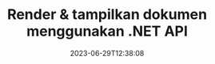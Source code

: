 ---
############################# Static ##########################
layout: "landing"
date: 2023-06-29T12:38:08
draft: false

lang: id
product: "Viewer"
product_tag: "viewer"
platform: ".NET"
platform_tag: "net"

############################# Drop-down ############################
supported_platforms:
  items:
    # supported_platforms loop
    - title: ".NET"
      tag: "net"
    # supported_platforms loop
    - title: "Java"
      tag: "java"
    # supported_platforms loop
    - title: "Node.js"
      tag: "nodejs-java" 
    # supported_platforms loop
    - title: "Python"
      tag: "python-net"

############################# Head ############################
head_title: "API penampil dokumen .NET, render Diagram HTML Gambar PDF Word Excel"
head_description: "C# penampil file ASP.NET & API rendering. Tambahkan penampil PDF, penampil Word, penampil Excel, penampil gambar, penampil HTML, fitur penampil email di aplikasi .NET."

############################# Header ##########################
title: "Render & tampilkan dokumen<br>menggunakan .NET API"
description: "API Penampil yang kuat untuk merender 180+ format dokumen menjadi PDF, HTML, dan Gambar dengan opsi konfigurasi serbaguna."
words:
  for: "for"

actions:
  main: "Unduh NuGet Gratis"
  main_link: "https://www.nuget.org/packages/GroupDocs.Viewer"
  alt: "Perizinan"
  alt_link: "https://purchase.groupdocs.com/pricing/viewer/net"
  title: "Siap untuk memulai?"
  description: "Coba fitur GroupDocs.Viewer secara gratis atau minta lisensi"

release:
  title: "Versi {0} dirilis"
  notes: "Lihat apa yang baru"
  downloads: "Unduhan"
  link: "https://releases.groupdocs.com/viewer/net/release-notes/latest/"

code:
  title: "Render file PDF di C#"
  more: "Lebih banyak contoh"
  more_link: "https://github.com/groupdocs-viewer/GroupDocs.Viewer-for-.NET"
  install: "dotnet add package GroupDocs.Viewer"
  content: |
    ```csharp {style=abap}   
    // Muat file PDF sumber
    using (var viewer = new Viewer("resume.pdf"))
    {
        // Tetapkan opsi HTML keluaran, satu file per halaman
        var viewOptions = 
        HtmlViewOptions.ForEmbeddedResources("page{0}.html");
        
        // Render PDF ke HTML dengan sumber daya tertanam        
        viewer.View(viewOptions);
    }
    ```

############################# Overview ############################
overview:
  enable: true
  title: "Sekilas tentang GroupDocs.Viewer"
  description: "API untuk merender, menampilkan, mengonversi dokumen, slide, diagram, dan banyak jenis dokumen lainnya dalam aplikasi .NET"
  features:
    # feature loop
    - title: "Lihat dokumen secara efisien & andal"
      content: "Dengan GroupDocs.Viewer API Anda dapat secara efisien merender dokumen dari format apa pun yang didukung ke HTML, JPEG, PNG, dan PDF dengan opsi yang fleksibel dan kuat dengan tetap menjaga integritas konten dan struktur dokumen. GroupDocs.Viewer mendukung .NET Framework 4.6.2 dan .NET 6.0, berfungsi pada platform Windows dan Linux."

    # feature loop
    - title: "Sebagian besar format file dan dokumen populer didukung"
      content: "Kami mendukung rendering lebih dari 180 format file dan dokumen paling populer yang mencakup Word, Excel, PDF, PowerPoint, keluarga format OpenDocument, Arsip, gambar Raster dan Vektor, e-Book, bahasa pemrograman dan markup, dan banyak jenis file lainnya, termasuk terenkripsi file dengan perlindungan kata sandi."

    # feature loop
    - title: "Keluaran yang dapat disesuaikan"
      content: "GroupDocs.Viewer memungkinkan tidak hanya untuk merender dokumen, tetapi juga untuk mengontrol bagaimana tepatnya, bagian dokumen mana yang harus dirender atau sekarang, bagaimana harus dirender, dan untuk menerapkan transformasi berbeda pada keluaran yang dirender."

    # feature loop
    - title: "UI untuk ASP.NET Inti"
      content: "Kami menyediakan paket UI sumber terbuka untuk ASP.NET Core yang dapat ditambahkan ke proyek Anda dalam beberapa menit. Paket Viewer.UI berisi UI web berbasis Angular dan memberikan serangkaian API dan penyedia penyimpanan data yang berguna."

############################# Platforms ############################
platforms:
  enable: true
  title: "Dukungan platform"
  description: "GroupDocs.Viewer untuk .NET mendukung sistem operasi, kerangka kerja, dan manajer paket berikut"
  items:
    # platform loop
    - title: "Amazon"
      image: "amazon"
    # platform loop
    - title: "Docker"
      image: "docker"
    # platform loop
    - title: "Azure"
      image: "azure"
    # platform loop
    - title: "VS Code"
      image: "vs_code"
    # platform loop
    - title: "ReSharper"
      image: "resharper"
    # platform loop
    - title: "macOS"
      image: "finder"
    # platform loop
    - title: "Linux"
      image: "linux"
    # platform loop
    - title: "NuGet"
      image: "nuget"
  packages:
    # packages loop
    - title: "Paket khusus Windows"
      content: |
        * Mendukung .NET Framework 4.6.2+ dan .NET 6.0
        * Dukungan format file terlengkap
        * Tergantung pada System.Drawing dan System.Drawing.Common 
      action: "Unduhan NuGet"
      action_link: "https://www.nuget.org/packages/GroupDocs.Viewer"
    # packages loop
    - title: "Paket lintas platform" 
      content: |
        * Mendukung .NET 6.0 dan versi yang lebih tinggi 
        * Dukungan format file terbatas 
        * Bekerja di Windows, Linux dan macOS 
      action: "Unduhan NuGet" 
      action_link: "https://www.nuget.org/packages/GroupDocs.Viewer.CrossPlatform" 

############################# File formats ############################
formats:
  enable: true
  title: "Format file yang didukung"
  description: |
    GroupDocs.Viewer untuk .NET mendukung operasi dengan berikut [format file](https://docs.groupdocs.com/viewer/net/supported-document-formats/).
  groups:
    # group loop
    - color: "green"
      content: |
        ### Microsoft Office, OpenDocument dan format teks
        * **Word:** DOC, DOCX, DOCM, DOT, DOTX, DOTM, RTF, TXT
        * **Excel:** XLS, XLSX, XLSM, XLSB, XLTM, XLT, XLTM, XLTX
        * **PowerPoint:** PPT, PPTX, PPS, PPSX, PPSM, POT, POTM, POTX, PPTM        
        * **Project:** MPP, MPT, MPX {{< landing/tooltip icon="windows" title="Didukung oleh paket khusus Windows" >}}
        * **Outlook:** MSG, EML, EMLX, PST, OST
        * **OneNote:** ONE {{< landing/tooltip icon="windows" title="Didukung oleh paket khusus Windows" >}}
        * **OpenDocument:** ODT, OTT, ODS, ODP, OTP, OTS, ODG
        * **Fixed Page Layout:** PDF, TEX, XPS, OXPS
        * **e-Books:** EPUB, MOBI, DjVu
        * **Delimiter-Separated Values:** CSV, TSV
    # group loop
    - color: "blue"
      content: |
        ### Gambar, Grafik & Diagram
        * **Gambar raster:** BMP, GIF, JPG, PNG, TIFF, WebP, DNG, DIB, Jpeg2000 family
        * **Windows Icon:** ICO
        * **Scalable Vector Graphics:** SVG, CDR, CMX, IGS, SVGZ        
        * **Adobe Photoshop:** PSD, PSB {{< landing/tooltip icon="windows" title="Didukung oleh paket khusus Windows" >}}       
        * **Stereo Lithography (3D Printing):** STL        
        * **Medical Imaging:** DICOM
        * **Plotter Documents:** PLT, HPG
        * **Autodesk Design Web Formats:** DWF, DWG
        * **AutoCAD Drawing:** DWT, IFC, STL, CF2        
      # group loop
    - color: "red"
      content: |
        ### Lainnya        
        * **jaring:** HTML, MHT, MHTML, XML
        * **Metafile:** WMF, EMF, CGM, EMZ, WMZ
        * **Visio:** VSD, VDX, VSS, VSSX, VSX, VST, VSTX, VTX, VSDX, VDW, VSTM, VSSM, VSDM {{< landing/tooltip icon="windows" title="Didukung oleh paket khusus Windows" >}}
        * **Project:** MPP, MPT, MPX
        * **PostScript:** PS, EPS
        * **Arsip:** ZIP, TAR, BZ2, GZ, RAR, RAR5
        * **Lainnya:** VCF, VCARD, NUMBERS, NSF, OBJ
        * **C/C++/C# Files:** C, CC, C# , CPP, CXX, CS, H, HH, M, MM
        * **Java/JavaScript Files:** JAVA, JS, JSON, PROPERTIES

############################# Features ############################
features:
  enable: true
  title: "Fitur GroupDocs.Viewer"
  description: "Render, tampilkan, dan konversi PDF dan Dokumen Office dengan lancar"

  items:
    # feature loop
    - icon: "viewhtml"
      title: "Lihat dokumen dalam HTML"
      content: "Ubah dokumen jenis apa pun menjadi dokumen HTML dengan CSS dan SVG, yang dapat ditampilkan di browser web modern mana pun."

    # feature loop
    - icon: "rasterize"
      title: "Rasterisasi dokumen"
      content: "Rasterisasi format dokumen apa pun yang didukung ke gambar raster, dengan format gambar dan kualitas kompresi yang dapat disesuaikan."

    # feature loop
    - icon: "sourcecode"
      title: "Render dan sorot kode pemrograman"
      content: "Dukungan untuk semua bahasa pemrograman, skrip, dan markup populer, dengan kemampuan untuk mengurai dan menyorot sintaksisnya."

    # feature loop
    - icon: "convertpdf"
      title: "Konversikan ke PDF"
      content: "Dokumen format apa pun yang didukung dapat dengan mudah dikonversi dan disimpan ke PDF dengan opsi yang dapat disesuaikan."

    # feature loop
    - icon: "transform"
      title: "Terapkan transformasi"
      content: "Dokumen keluaran dapat diubah selama rendering - halaman dapat diputar dan/atau disusun ulang, dan tanda air teks dapat ditempatkan di atasnya."

    # feature loop
    - icon: "adjustment"
      title: "Penyesuaian keluaran HTML"
      content: "Dokumen HTML keluaran, yang dihasilkan oleh GroupDocs.Viewer, dapat disetel dengan sangat baik: diperbolehkan untuk menyimpan ke aliran atau file, dengan sumber daya eksternal atau tertanam, panggilan balik, dan sebagainya."

    # feature loop
    - icon: "complex"
      title: "Dukungan struktur dokumen yang kompleks"
      content: "GroupDocs.Viewer tidak hanya mendukung satu dokumen, tetapi juga file, yang secara internal berisi daftar atau struktur hierarki dokumen, seperti pesan email dengan lampiran, arsip ZIP dengan file internal di dalam folder, gambar TIFF multi-halaman, dan sebagainya."

    # feature loop
    - icon: "optimization"
      title: "Opsi pengoptimalan"
      content: "GroupDocs.Viewer berisi subsistem cache yang dapat disesuaikan, yang dapat mempercepat waktu pemuatan dengan menggunakan versi dokumen yang di-cache. Juga serangkaian opsi berbeda untuk format berbeda memungkinkan untuk mengecualikan beberapa bagian atau aspek dokumen yang tidak diperlukan dari rendering (font, lembar kerja tersembunyi, lampiran email) untuk mengoptimalkan kinerja keseluruhan"

    # feature loop
    - icon: "passwordprotected"
      title: "Dukungan dokumen yang dilindungi kata sandi"
      content: "GroupDocs.Viewer memungkinkan untuk membuka dokumen terenkripsi dari berbagai jenis: PDF, WordProcessing, Spreadsheet, Presentasi, dan lainnya, dengan menentukan kata sandi dalam opsi pemuatan."

############################# Code samples ############################
code_samples:
  enable: true
  title: "Contoh kode"
  description: "Beberapa kasus penggunaan GroupDocs.Viewer tipikal untuk operasi .NET"
  items:
    # code sample loop
    - title: "Render DOCX ke HTML"
      content: |
        Properti kelas [HtmlViewOptions](https://reference.groupdocs.com/viewer/net/groupdocs.viewer.options/htmlviewoptions/) memungkinkan Anda mengontrol proses konversi, lebih lanjut tentang itu [di sini](https://docs.groupdocs.com/viewer/net/rendering-to-html/). Misalnya, Anda dapat menyematkan semua sumber daya eksternal dalam file HTML keluaran, memperkecil file keluaran, dan mengoptimalkannya untuk dicetak.
        {{< landing/code title="C#">}}
        ```csharp {style=abap}
        using GroupDocs.Viewer;
        using GroupDocs.Viewer.Options;
        
        // Buat instance penampil
        using (Viewer viewer = new Viewer("resume.docx"))
        {
            // Tetapkan opsi HTML keluaran
            HtmlViewOptions options = HtmlViewOptions.ForEmbeddedResources();
            
            // Render DOCX ke HTML dengan sumber daya tertanam
            viewer.View(options);
        }
        ```
        {{< /landing/code >}}
    # code sample loop
    - title: "Ekspor PPTX ke PDF"
      content: |
        Buat instance kelas [PdfViewOptions](https://reference.groupdocs.com/viewer/net/groupdocs.viewer.options/pdfviewoptions/) dan teruskan ke [Viewer.View](https://reference.groupdocs.com/viewer/net/groupdocs.viewer/viewer/view/#view) untuk mengonversi file PowerPoint PPTX ke PDF. Properti kelas PdfViewOptions memungkinkan Anda mengontrol proses konversi. Misalnya, Anda dapat melindungi file PDF keluaran, menyusun ulang halamannya, dan menentukan kualitas gambar dokumen. Lihat [bagian dokumentasi berikut](https://docs.groupdocs.com/viewer/net/rendering-to-pdf/) untuk mengetahui detailnya.
        {{< landing/code title="C#">}}
        ```csharp {style=abap}   
        using GroupDocs.Viewer;
        using GroupDocs.Viewer.Options;
        
        using (var viewer = new Viewer("presentation.pptx"))
        {
            // Atur opsi keluaran PDF       
            var viewOptions = new PdfViewOptions("presentation.pdf");
            
            // Ekspor PPTX ke PDF       
            viewer.View(viewOptions);
        }
        ```
        {{< /landing/code >}}
############################# Reviews ############################
# reviews:
# enable: true
# title: "Ulasan produk GroupDocs"
# description: "Jangan hanya percaya kata-kata kami begitu saja. Lihat apa yang dikatakan pengembang lain tentang API kami"

# items:
#   # review loop
#   - title: "GroupDocs.Viewer"
#     content: "Pelayanan prima dan produk unggulan. Mereka sangat membantu dan responsif selama proses implementasi GroupDocs.Viewer untuk .NET, dan sangat merekomendasikannya."
#     author: "Martin Lasarga"
#     company: "Product Manager at Axentria ECM by G.S.I."

#   # review loop
#   - title: "GroupDocs.Viewer"
#     content: "Setelah mengimplementasikan dan menggunakan GroupDocs.Viewer untuk .NET dalam proyek tersebut tampaknya berfungsi dengan baik. Saya telah menguji dengan banyak dokumen dan sejauh ini bagus. Semua yang saya berikan ditampilkan dengan baik dan terlihat sama bagusnya dengan penampil PDF atau MS Word."
#     author: "Mats Oustad"
#     company: "Senior Consultant/Partner at Novanet AS"
---
